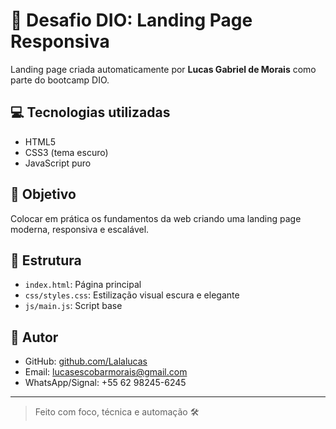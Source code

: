 # 🚀 Desafio DIO: Landing Page Responsiva

Landing page criada automaticamente por **Lucas Gabriel de Morais** como parte do bootcamp DIO.

## 💻 Tecnologias utilizadas
- HTML5
- CSS3 (tema escuro)
- JavaScript puro

## 🎯 Objetivo
Colocar em prática os fundamentos da web criando uma landing page moderna, responsiva e escalável.

## 📁 Estrutura
- `index.html`: Página principal
- `css/styles.css`: Estilização visual escura e elegante
- `js/main.js`: Script base

## 🔗 Autor
- GitHub: [github.com/Lalalucas](https://github.com/Lalalucas)
- Email: lucasescobarmorais@gmail.com
- WhatsApp/Signal: +55 62 98245-6245

---
> Feito com foco, técnica e automação 🛠️
